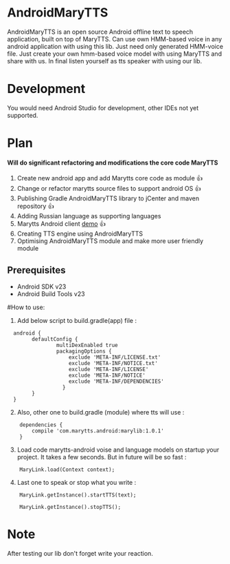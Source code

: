 # AndroidMaryTTS 

AndroidMaryTTS is an open source Android offline text to speech application, built on top of MaryTTS. Can use own HMM-based voice in any android application with using this lib. Just need only generated HMM-voice file. Just create your own hmm-based voice model with using MaryTTS and share with us. In final listen yourself as tts speaker with using our lib. 

# Development

You would need Android Studio for development, other IDEs not yet supported.

# Plan 

#### Will do significant refactoring and modifications the core code MaryTTS 

1. Create new android app and add Marytts core code as module :+1:
2. Change or refactor marytts source files to support android OS :+1:
3. Publishing Gradle AndroidMaryTTS library to jCenter and maven repository :+1:
4. Adding Russian language as supporting languages
5. Marytts Android client [demo](https://github.com/AndroidMaryTTS/AndroidMaryTTS-Client) :+1:
6. Creating TTS engine using AndroidMaryTTS
7. Optimising AndroidMaryTTS module and make more user friendly module


Prerequisites
--------------

- Android SDK v23
- Android Build Tools v23

#How to use: 


1) Add below script to build.gradle(app) file : 
```
  android {
  	    defaultConfig {
        		multiDexEnabled true
        		packagingOptions {
        		    exclude 'META-INF/LICENSE.txt'
        		    exclude 'META-INF/NOTICE.txt'
        		    exclude 'META-INF/LICENSE'
        		    exclude 'META-INF/NOTICE'
        		    exclude 'META-INF/DEPENDENCIES'
  	     	      }
  	    }
  }
```
2) Also, other one to build.gradle (module) where tts will use : 
```
	dependencies {
	    compile 'com.marytts.android:marylib:1.0.1'
	}
```

3) Load code marytts-android voise and language models on startup your project. It takes a few seconds. But in future will be so fast : 
```
	MaryLink.load(Context context); 
```
4) Last one to speak or stop what you write : 
```
 	MaryLink.getInstance().startTTS(text);
	
	MaryLink.getInstance().stopTTS();
```

# Note
  After testing our lib don't forget write your reaction. 
